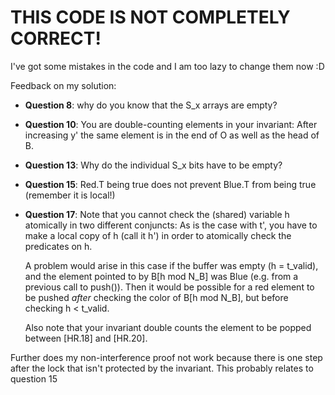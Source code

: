 # THIS CODE IS NOT COMPLETELY CORRECT! 

I've got some mistakes in the code and I am too lazy to change them now :D

Feedback on my solution:

- **Question 8**: why do you know that the S_x arrays are empty?

- **Question 10**: You are double-counting elements in your invariant: After increasing y' the same element is in the end of O as well as the head of B.

- **Question 13**: Why do the individual S_x bits have to be empty?

- **Question 15**: Red.T being true does not prevent Blue.T from being true (remember it is local!)

- **Question 17**: Note that you cannot check the (shared) variable h atomically in two different conjuncts: As is the case with t', you have to make a local copy of h (call it h') in order to atomically check the predicates on h.

  A problem would arise in this case if the buffer was empty (h = t_valid), and the element pointed to by B[h mod N_B] was Blue (e.g. from a previous call to push()). Then it would be possible for a red element to be pushed *after* checking the color of B[h mod N_B], but before checking h < t_valid.

  Also note that your invariant double counts the element to be popped between [HR.18] and [HR.20].

Further does my non-interference proof not work because there is one step after the lock that isn't protected by the invariant. This probably relates to question 15
